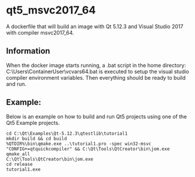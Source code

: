 # qt5_msvc2017_64
A dockerfile that will build an image with Qt 5.12.3 and Visual Studio 2017 with compiler msvc2017_64. 

## Information
When the docker image starts running, a .bat script in the home directory: C:\Users\ContainerUser\vcvars64.bat is executed to setup the visual studio compiler environment variables. Then everything should be ready to build and run.

## Example:
Below is an example on how to build and run Qt5 projects using one of the Qt5 Example projects.

    cd C:\Qt\Examples\Qt-5.12.3\qtestlib\tutorial1
    mkdir build && cd build
    %QTDIR%\bin\qmake.exe ..\tutorial1.pro -spec win32-msvc "CONFIG+=qtquickcompiler" && C:\Qt\Tools\QtCreator\bin\jom.exe qmake_all
    C:\Qt\Tools\QtCreator\bin\jom.exe
    cd release
    tutorial1.exe
